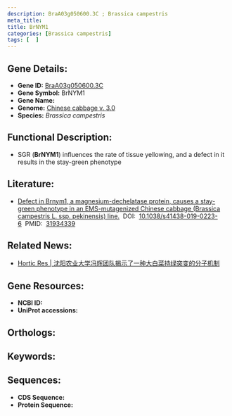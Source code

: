 ```yaml
---
description: BraA03g050600.3C ; Brassica campestris
meta_title:
title: BrNYM1
categories: [Brassica campestris]
tags: [  ]
---
```


## Gene Details:
- **Gene ID:**	[BraA03g050600.3C]()
- **Gene Symbol:** BrNYM1
- **Gene Name:** 
- **Genome:** [Chinese cabbage v. 3.0]()
- **Species:** *Brassica campestris*

## Functional Description:
   - SGR (**BrNYM1**) influences the rate of tissue yellowing, and a defect in it results in the stay-green phenotype

## Literature:
   - [Defect in Brnym1, a magnesium-dechelatase protein, causes a stay-green phenotype in an EMS-mutagenized Chinese cabbage (Brassica campestris L. ssp. pekinensis) line.]( https://academic.oup.com/hr/article/doi/10.1038/s41438-019-0223-6/6445448?login=false#325313198)&nbsp;&nbsp;DOI:&nbsp;&nbsp;[10.1038/s41438-019-0223-6](https://academic.oup.com/hr/article/doi/10.1038/s41438-019-0223-6/6445448?login=false#325313198)&nbsp;&nbsp;PMID:&nbsp;&nbsp;[31934339](https://pubmed.ncbi.nlm.nih.gov/31934339/)

## Related News:
   - [Hortic Res | 沈阳农业大学冯辉团队揭示了一种大白菜持绿突变的分子机制](https://mp.weixin.qq.com/s?__biz=Mzg3MDEwNDEyMg==&mid=2247486868&idx=4&sn=e701c3811617afbba31a6e1192e1b410&chksm=ce93a0c1f9e429d76e401e60b017a223ad48fd4b9c8f140b94fd7784c83e3b29f6846602c9a8&scene=27#wechat_redirect)

## Gene Resources:
- **NCBI ID:** [](https://www.ncbi.nlm.nih.gov/gene/?term=)
- **UniProt accessions:** [](https://www.uniprot.org/uniprotkb//entry)

## Orthologs:


## Keywords:


## Sequences:
- **CDS Sequence:**
- **Protein Sequence:**
